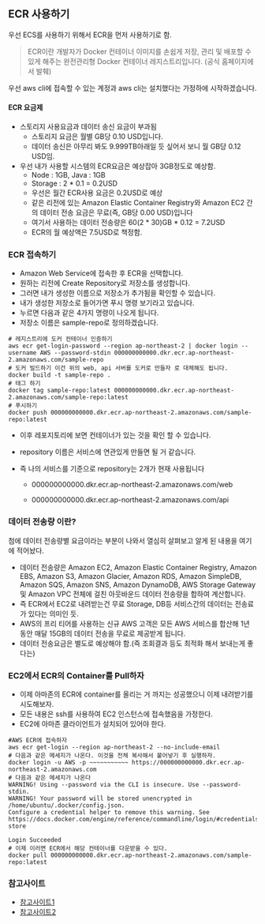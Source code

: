 ## ECR 사용하기

우선 ECS를 사용하기 위해서 ECR을 먼저 사용하기로 함.

> ECR이란 개발자가 Docker 컨테이너 이미지를 손쉽게 저장, 관리 및 배포할 수 있게 해주는 완전관리형 Docker 컨테이너 레지스트리입니다. (공식 홈페이지에서 발췌)

우선 aws cli에 접속할 수 있는 계정과 aws cli는 설치했다는 가정하에 시작하겠습니다.

#### ECR 요금제

- 스토리지 사용요금과 데이터 송신 요금이 부과됨
  - 스토리지 요금은 월별 GB당 0.10 USD입니다.
  - 데이터 송신은 아무리 봐도 9.999TB아래일 듯 싶어서 보니 월 GB당 0.12 USD임.
- 우선 내가 사용할 시스템의 ECR요금은 예상잡아 3GB정도로 예상함.
  - Node : 1GB, Java : 1GB
  - Storage : 2 * 0.1 = 0.2USD
  - 우선은 월간 ECR사용 요금은 0.2USD로 예상
  - 같은 리전에 있는 Amazon Elastic Container Registry와 Amazon EC2 간의 데이터 전송 요금은 무료(즉, GB당 0.00 USD)입니다
  - 여기서 사용하는 데이터 전송량은 60(2 * 30)GB * 0.12 = 7.2USD
  - ECR의 월 예상액은 7.5USD로 책정함.

### ECR 접속하기

- Amazon Web Service에 접속한 후 ECR을 선택합니다.
- 원하는 리전에 Create Repository로 저장소를 생성합니다.
- 그러면 내가 생성한 이름으로 저장소가 추가됨을 확인할 수 있습니다.
- 내가 생성한 저장소로 들어가면 푸시 명령 보기라고 있습니다.
- 누르면 다음과 같은 4가지 명령이 나오게 됩니다.
- 저장소 이름은 sample-repo로 정의하겠습니다.

```shell
# 레지스트리에 도커 컨테이너 인증하기
aws ecr get-login-password --region ap-northeast-2 | docker login --username AWS --password-stdin 000000000000.dkr.ecr.ap-northeast-2.amazonaws.com/sample-repo
# 도커 빌드하기 이건 위의 web, api 서버를 도커로 만들자 로 대체해도 됩니다.
docker build -t sample-repo .
# 태그 하기
docker tag sample-repo:latest 000000000000.dkr.ecr.ap-northeast-2.amazonaws.com/sample-repo:latest
# 푸시하기
docker push 000000000000.dkr.ecr.ap-northeast-2.amazonaws.com/sample-repo:latest
```

- 이후 레포지토리에 보면 컨테이너가 있는 것을 확인 할 수 있습니다.

- repository 이름은 서비스에 연관있게 만들면 될 거 같습니다.

- 즉 나의 서비스를 기준으로 repository는 2개가 현재 사용됩니다

  - 000000000000.dkr.ecr.ap-northeast-2.amazonaws.com/web

  - 000000000000.dkr.ecr.ap-northeast-2.amazonaws.com/api


### 데이터 전송량 이란?

첨에 데이터 전송량별 요금이라는 부분이 나와서 열심히 살펴보고 알게 된 내용을 여기에 적어놨다.

- 데이터 전송량은 Amazon EC2, Amazon Elastic Container Registry, Amazon EBS, Amazon S3, Amazon Glacier, Amazon RDS, Amazon SimpleDB, Amazon SQS, Amazon SNS, Amazon DynamoDB, AWS Storage Gateway 및 Amazon VPC 전체에 걸친 아웃바운드 데이터 전송량을 합하여 계산합니다.
- 즉 ECR에서 EC2로 내려받는건 무료 Storage, DB등 서비스간의 데이터는 전송료가 있다는 의미인 듯.
- AWS의 프리 티어를 사용하는 신규 AWS 고객은 모든 AWS 서비스를 합산해 1년 동안 매달 15GB의 데이터 전송을 무료로 제공받게 됩니다.
- 데이터 전송요금은 별도로 예상해야 함.(즉 조회결과 등도 최적화 해서 보내는게 좋다는)

### EC2에서 ECR의 Container를 Pull하자

- 이제 아마존의 ECR에 container를 올리는 거 까지는 성공했으니 이제 내려받기를 시도해보자.
- 모든 내용은 ssh를 사용하여 EC2 인스턴스에 접속했음을 가정한다.
- EC2에 아마존 클라이언트가 설치되어 있어야 한다.

```shell
#AWS ECR에 접속하자
aws ecr get-login --region ap-northeast-2 --no-include-email
# 다음과 같은 메세지가 나온다. 이것을 전체 복사해서 붙어넣기 후 실행하자.
docker login -u AWS -p ~~~~~~~~~~~ https://000000000000.dkr.ecr.ap-northeast-2.amazonaws.com
# 다음과 같은 메세지가 나온다
WARNING! Using --password via the CLI is insecure. Use --password-stdin.
WARNING! Your password will be stored unencrypted in /home/ubuntu/.docker/config.json.
Configure a credential helper to remove this warning. See
https://docs.docker.com/engine/reference/commandline/login/#credentials-store

Login Succeeded
# 이제 이러면 ECR에서 해당 컨테이너를 다운받을 수 있다.
docker pull 000000000000.dkr.ecr.ap-northeast-2.amazonaws.com/sample-repo:latest
```

### 참고사이트

- [참고사이트1](https://sarc.io/index.php/aws/1326-aws-ecr-docker-push)
- [참고사이트2](https://bluese05.tistory.com/51)